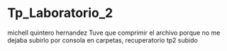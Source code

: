 # Tp_Laboratorio_2
michell quintero hernandez
Tuve que comprimir el archivo porque no me dejaba subirlo por consola en carpetas, 
recuperatorio tp2 subido
